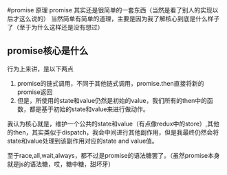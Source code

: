 #promise 原理
promise 其实还是很简单的一套东西（当然是看了别人的实现以后才这么说的）
当然简单有简单的道理，主要是因为我了解核心到底是什么样子了（至于为什么这样还是没有想过）

## promise核心是什么

行为上来讲，是以下两点
1. promise的链式调用，不同于其他链式调用，promise.then直接将新的promise返回
2. 但是，所使用的state和value仍然是初始的value，我们所有的then中的函数，都是基于初始的state和value来进行做动作。

我认为核心就是，维护一个公共的state和value（有点像redux中的store）,其他的then，其实类似于dispatch，我会中间进行其他副作用，但是我最终仍然会将state和value处理到该副作用对应的state and value值。

至于race,all,wait,always，都不过是promise的语法糖罢了。（虽然promise本身就是js的语法糖，哎，糖中糖，甜坏牙）